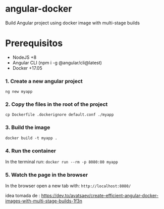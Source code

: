 # angular-docker
Build Angular project using docker image with multi-stage builds


# Prerequisitos
- NodeJS +8
- Angular CLI (npm i -g @angular/cli@latest) 
- Docker +17.05

### 1. Create a new angular project
`ng new myapp`

### 2. Copy the files in the root of the project
`cp Dockerfile .dockerignore default.conf ./myapp`

### 3. Build the image

`docker build -t myapp .`

### 4. Run the container

In the terminal run: `docker run --rm -p 8080:80 myapp`

### 5. Watch the page in the browser

In the browser open a new tab with:  `http://localhost:8080/`


idea tomada de : https://dev.to/avatsaev/create-efficient-angular-docker-images-with-multi-stage-builds-1f3n




